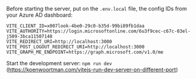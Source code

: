 Before starting the server, put on the `.env.local` file, the config IDs from your Azure AD dashboard:

```shell
VITE_CLIENT_ID=x007look-4be0-29c0-b35d-99bi89fb1daa
VITE_AUTHORITY=https://login.microsoftonline.com/6u3f9cec-c67c-03el-j509-3bca11507148
VITE_REDIRECT_URI=http://localhost:3000
VITE_POST_LOGOUT_REDIRECT_URI=http://localhost:3000
VITE_GRAPH_ME_ENDPOINT=https://graph.microsoft.com/v1.0/me
```

Start the development server: `npm run dev` (https://koenwoortman.com/vitejs-run-dev-server-on-different-port)
